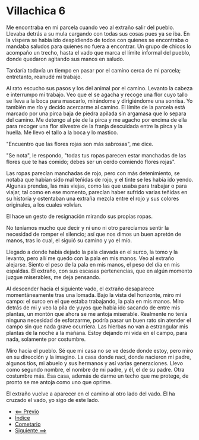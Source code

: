 # Villachica 6

Me encontraba en mi parcela cuando veo al extraño salir del pueblo. Llevaba detrás a su mula cargando con todas sus cosas pues ya se iba.  En la víspera se había ido despidiendo de todos con quienes se encontraba o mandaba saludos para quienes no fuera a encontrar.  Un grupo de chicos lo acompaño un trecho, hasta el vado que marca el límite informal del pueblo, donde quedaron agitando sus manos en saludo.

Tardaría todavía un tiempo en pasar por el camino cerca de mi parcela; entretanto, reanudé mi trabajo.

Al rato escucho sus pasos y los del animal por el camino.  Levanto la cabeza e interrumpo mi trabajo.  Veo que el se agacha y recoge una flor cuyo tallo se lleva a la boca para mascarlo, mirándome y dirigiéndome una sonrisa. Yo también me río y decido acercarme al camino.  El límite de la parcela está marcado por una pirca baja de piedra apilada sin argamasa que lo separa del camino.  Me detengo al pie de la pirca y me agacho por encima de ella para recoger una flor silvestre de la franja descuidada entre la pirca y la huella.  Me llevo el tallo a la boca y lo mastico.

"Encuentro que las flores rojas son más sabrosas",  me dice.

"Se nota", le respondo, "todas tus ropas parecen estar manchadas de las flores que te has comido; debes ser un cerdo comiendo flores rojas".

Las ropas parecían manchadas de rojo, pero con más detenimiento, se notaba que habían sido mal teñidas de rojo, y el tinte se les había ido yendo. Algunas prendas, las más viejas, como las que usaba para trabajar o para viajar, tal como en ese momento, parecían haber sufrido varias teñidas en su historia y ostentaban una extraña mezcla entre el rojo y sus colores originales, a los cuales volvían.

El hace un gesto de resignación mirando sus propias ropas.

No teníamos mucho que decir y ni uno ni otro parecíamos sentir la necesidad de romper el silencio; así que nos dimos un buen apretón de manos, tras lo cual, el siguió su camino y yo el mío.

Llegado a donde había dejado la pala clavada en el surco, la tomo y la levanto, pero allí me quedo con la pala en mis manos.  Veo al extraño alejarse.  Siento el peso de la pala en mis manos, el peso del día en mis espaldas.  El extraño, con sus escasas pertenencias, que en algún momento juzgue miserables, me deja pensando.

Al descender hacia el siguiente vado, el extraño desaparece momentáneamente tras una lomada.  Bajo la vista del horizonte, miro mi campo: el surco en el que estaba trabajando, la pala en mis manos. Miro detrás de mi y veo la pila de yuyos que había ido sacando de entre mis plantas, un montón que ahora se me antoja miserable.  Realmente no tenía ninguna necesidad de esforzarme, podría pasar un buen rato sin atender el campo sin que nada grave ocurriera. Las hierbas no van a estrangular mis plantas de la noche a la mañana. Estoy dejando mi vida en el campo, para nada, solamente por costumbre.

Miro hacia el pueblo.  Sé que mi casa no se ve desde donde estoy, pero miro en su dirección y la imagino.  La casa donde nací, donde nacieron mi padre, algunos tíos, mi abuelo y sus hermanos y así varias generaciones.  Llevo como segundo nombre, el nombre de mi padre, y él, el de su padre.  Otra costumbre más.  Esa casa, además de darme un techo que me protege, de pronto se me antoja como uno que oprime.

El extraño vuelve a aparecer en el camino al otro lado del vado.  El ha cruzado el vado, yo sigo de este lado.

* [<== Previo](05.md)
* [Indice](Readme.md)
* [Cometario](c06.md)
* [Siguiente ==>](07.md)
